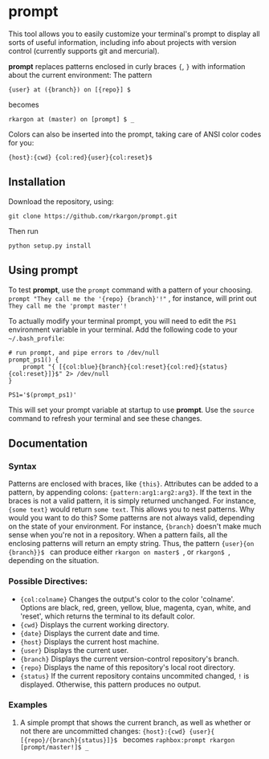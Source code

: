# **prompt**

This tool allows you to easily customize your terminal's prompt to display all sorts of useful information, including info about projects with version control (currently supports git and mercurial). 

**prompt** replaces patterns enclosed in curly braces `{`, `}` with information about the current environment:
The pattern

    {user} at ({branch}) on [{repo}] $
    
becomes 

    rkargon at (master) on [prompt] $ _

Colors can also be inserted into the prompt, taking care of ANSI color codes for you:

    {host}:{cwd} {col:red}{user}{col:reset}$
    
## Installation
Download the repository, using:

    git clone https://github.com/rkargon/prompt.git

Then run  
    
    python setup.py install

## Using prompt
To test **prompt**, use the `prompt` command with a pattern of your choosing. 
`prompt "They call me the '{repo} {branch}'!"` , for instance, will print out `They call me the 'prompt master'!`

To actually modify your terminal prompt, you will need to edit the `PS1` environment variable in your terminal. Add the following code to your `~/.bash_profile`:

    # run prompt, and pipe errors to /dev/null
	prompt_ps1() {
	    prompt "{ [{col:blue}{branch}{col:reset}{col:red}{status}{col:reset}]}$" 2> /dev/null
	}
	
	PS1='$(prompt_ps1)'

This will set your prompt variable at startup to use **prompt**. Use the `source` command to refresh your terminal and see these changes. 

## Documentation

### Syntax
Patterns are enclosed with braces, like `{this}`. Attributes can be added to a pattern, by appending colons: `{pattern:arg1:arg2:arg3}`.  If the text in the braces is not a valid pattern, it is simply returned unchanged. For instance, `{some text}` would return `some text`.  This allows you to nest patterns. Why would you want to do this? Some patterns are not always valid, depending on the state of your environment. For instance, `{branch}` doesn't make much sense when you're not in a repository. When a pattern fails, all the enclosing patterns will return an empty string. Thus, the pattern `{user}{on {branch}}$ ` can produce either `rkargon on master$ `, or `rkargon$ `,  depending on the situation. 

### Possible Directives:
- `{col:colname}` Changes the output's color to the color 'colname'. Options are black, red, green, yellow, blue, magenta, cyan, white, and 'reset', which returns the terminal to its default color. 
- `{cwd}` Displays the current working directory. 
- `{date}` Displays the current date and time.
- `{host}` Displays the current host machine.
- `{user}` Displays the current user. 
- `{branch}` Displays the current version-control repository's branch.
- `{repo}` Displays the name of this repository's local root directory. 
- `{status}` If the current repository contains uncommited changed, `!` is displayed. Otherwise, this pattern produces no output. 

### Examples
1. A simple prompt that shows the current branch, as well as whether or not there are uncommitted changes:
`{host}:{cwd} {user}{ [{repo}/{branch}{status}]}$ ` becomes
`raphbox:prompt rkargon [prompt/master!]$ _`
